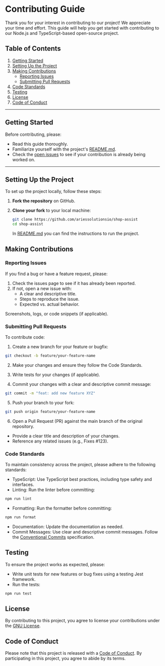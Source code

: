 # Contributing Guide

Thank you for your interest in contributing to our project! We appreciate your time and effort. This guide will help you get started with contributing to our Node.js and TypeScript-based open-source project.

## Table of Contents
1. [Getting Started](#getting-started)
2. [Setting Up the Project](#setting-up-the-project)
3. [Making Contributions](#making-contributions)
   - [Reporting Issues](#reporting-issues)
   - [Submitting Pull Requests](#submitting-pull-requests)
4. [Code Standards](#code-standards)
5. [Testing](#testing)
6. [License](#license)
7. [Code of Conduct](#code-of-conduct)

---

## Getting Started

Before contributing, please:
- Read this guide thoroughly.
- Familiarize yourself with the project's [README.md](README.md).
- Check the [open issues](https://github.com/ariessolutionsio/shop-assist) to see if your contribution is already being worked on.

---

## Setting Up the Project

To set up the project locally, follow these steps:

1. **Fork the repository** on GitHub.
2. **Clone your fork** to your local machine:
   ```bash
   git clone https://github.com/ariessolutionsio/shop-assist
   cd shop-assist
   ```

   In [README.md](README.md) you can find the instructions to run the project.

## Making Contributions
### Reporting Issues
If you find a bug or have a feature request, please:

1. Check the issues page to see if it has already been reported.
2. If not, open a new issue with:
   - A clear and descriptive title.
   - Steps to reproduce the issue.
   - Expected vs. actual behavior.

Screenshots, logs, or code snippets (if applicable).

 ### Submitting Pull Requests
To contribute code:

1. Create a new branch for your feature or bugfix:

```bash
git checkout -b feature/your-feature-name
```

2. Make your changes and ensure they follow the Code Standards.

3. Write tests for your changes (if applicable).

4. Commit your changes with a clear and descriptive commit message:

```bash
git commit -m "feat: add new feature XYZ"
```

5. Push your branch to your fork:

```bash
git push origin feature/your-feature-name
```

6. Open a Pull Request (PR) against the main branch of the original repository.
- Provide a clear title and description of your changes.
- Reference any related issues (e.g., Fixes #123).


### Code Standards
To maintain consistency across the project, please adhere to the following standards:

- TypeScript: Use TypeScript best practices, including type safety and interfaces.
- Linting: Run the linter before committing:

```bash
npm run lint
```

- Formatting: Run the formatter before committing:

```bash
npm run format
```
- Documentation: Update the documentation as needed.
- Commit Messages: Use clear and descriptive commit messages. Follow the [Conventional Commits](https://www.conventionalcommits.org/en/v1.0.0/) specification.

## Testing
To ensure the project works as expected, please:
- Write unit tests for new features or bug fixes using a testing Jest framework.
- Run the tests:

```bash
npm run test
```

## License
By contributing to this project, you agree to license your contributions under the [GNU License](LICENSE).

## Code of Conduct
Please note that this project is released with a [Code of Conduct](CODE_OF_CONDUCT.md). By participating in this project, you agree to abide by its terms.
